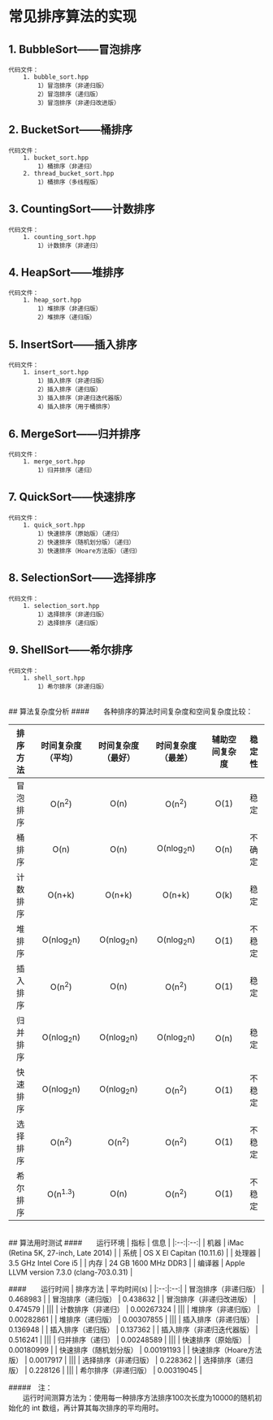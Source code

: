 # 常见排序算法的实现

## 1. BubbleSort——冒泡排序
  
	代码文件：  
		1. bubble_sort.hpp
			1）冒泡排序（非递归版）
			2）冒泡排序（递归版）
			3）冒泡排序（非递归改进版）
		
## 2. BucketSort——桶排序
  
	代码文件：  
		1. bucket_sort.hpp
			1）桶排序（非递归）
		2. thread_bucket_sort.hpp
			1）桶排序（多线程版）
		
## 3. CountingSort——计数排序

	代码文件：  
		1. counting_sort.hpp
			1）计数排序（非递归）

## 4. HeapSort——堆排序

	代码文件：  
		1. heap_sort.hpp
			1）堆排序（非递归版）
			2）堆排序（递归版）

## 5. InsertSort——插入排序
  
	代码文件：  
		1. insert_sort.hpp
			1）插入排序（非递归版）
			2）插入排序（递归版）
			3）插入排序（非递归迭代器版）
			4）插入排序（用于桶排序）
		
## 6. MergeSort——归并排序
  
	代码文件：  
		1. merge_sort.hpp
			1）归并排序（递归）

## 7. QuickSort——快速排序
  
	代码文件：  
		1. quick_sort.hpp
			1）快速排序（原始版）（递归）
			2）快速排序（随机划分版）（递归）
			3）快速排序（Hoare方法版）（递归）

## 8. SelectionSort——选择排序
  
	代码文件：  
		1. selection_sort.hpp
			1）选择排序（非递归版）
			2）选择排序（递归版）
			
## 9. ShellSort——希尔排序
	代码文件：  
		1. shell_sort.hpp
			1）希尔排序（非递归版）


<br/>
## 算法复杂度分析 
####　　各种排序的算法时间复杂度和空间复杂度比较：

| 排序方法 | 时间复杂度（平均） | 时间复杂度（最好） | 时间复杂度（最差） | 辅助空间复杂度 | 稳定性 |
|:--:|:--:|:--:|:--:|:--:|:--:|
| 冒泡排序 | O(n<sup>2</sup>) | O(n) | O(n<sup>2</sup>) | O(1) | 稳定 |
| 桶排序 | O(n) | O(n) | O(nlog<sub>2</sub>n) | O(n) | 不确定 |
| 计数排序 | O(n+k) | O(n+k) | O(n+k) | O(k) | 稳定 |
| 堆排序 | O(nlog<sub>2</sub>n) | O(nlog<sub>2</sub>n) | O(nlog<sub>2</sub>n) | O(1) | 不稳定 |
| 插入排序 | O(n<sup>2</sup>) | O(n) | O(n<sup>2</sup>) | O(1) | 稳定 |
| 归并排序 | O(nlog<sub>2</sub>n) | O(nlog<sub>2</sub>n) | O(nlog<sub>2</sub>n) | O(n) | 稳定 |
| 快速排序 | O(nlog<sub>2</sub>n) | O(nlog<sub>2</sub>n) | O(n<sup>2</sup>) | O(1) | 不稳定 |
| 选择排序 | O(n<sup>2</sup>) | O(n<sup>2</sup>) | O(n<sup>2</sup>) | O(1) | 不稳定 |
| 希尔排序 | O(n<sup>1.3</sup>) | O(n) | O(n<sup>2</sup>) | O(1) | 不稳定 |

<br/>
## 算法用时测试 
####　　运行环境
| 指标 | 信息 |
|:--:|:--:|
| 机器 | iMac (Retina 5K, 27-inch, Late 2014) |
| 系统 | OS X El Capitan (10.11.6) |
| 处理器 | 3.5 GHz Intel Core i5 |
| 内存 | 24 GB 1600 MHz DDR3 |
| 编译器 | Apple LLVM version 7.3.0 (clang-703.0.31) |

####　　运行时间
| 排序方法 | 平均时间(s) |
|:--:|:--:|
| 冒泡排序（非递归版） | 0.468983 |
| 冒泡排序（递归版） | 0.438632 |
| 冒泡排序（非递归改进版） | 0.474579 |
|||
| 计数排序（非递归） | 0.00267324 |
|||
| 堆排序（非递归版） | 0.00282861 |
| 堆排序（递归版） | 0.00307855 |
|||
| 插入排序（非递归版） | 0.136948 |
| 插入排序（递归版） | 0.137362 |
| 插入排序（非递归迭代器版） | 0.516241 |
|||
| 归并排序（递归） | 0.00248589 |
|||
| 快速排序（原始版） | 0.00180999 |
| 快速排序（随机划分版） | 0.00191193 |
| 快速排序（Hoare方法版） | 0.0017917 |
|||
| 选择排序（非递归版） | 0.228362 |
| 选择排序（递归版） | 0.228126 |
|||
| 希尔排序（非递归版） | 0.00319045 |

#####　注：  
　　运行时间测算方法为：使用每一种排序方法排序100次长度为10000的随机初始化的 int 数组，再计算其每次排序的平均用时。